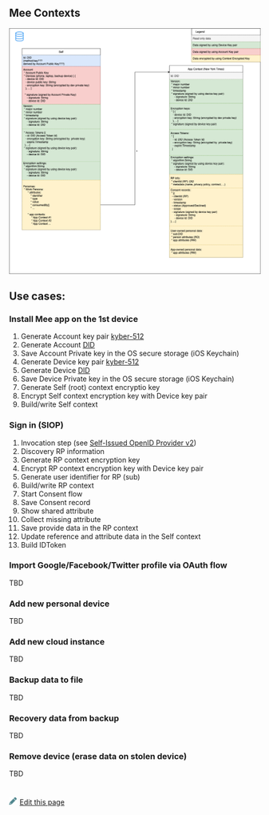 ## Mee Contexts  

 ![selfness-and-whoness](./images/MeeContexts.drawio.png)


## Use cases: 

### Install Mee app on the 1st device
1. Generate Account key pair [kyber-512](https://pq-crystals.org/kyber/index.shtml)
1. Generate Account [DID](https://www.w3.org/TR/did-core/)
1. Save Account Private key in the OS secure storage (iOS Keychain)  
1. Generate Device key pair [kyber-512](https://pq-crystals.org/kyber/index.shtml)
1. Generate Device [DID](https://www.w3.org/TR/did-core/)
1. Save Device Private key in the OS secure storage (iOS Keychain)  
1. Generate Self (root) context encryptio key
1. Encrypt Self context encryption key with Device key pair
1. Build/write Self context  


### Sign in (SIOP)
1. Invocation step (see [Self-Issued OpenID Provider v2](https://openid.net/specs/openid-connect-self-issued-v2-1_0.html))  
1. Discovery RP information 
1. Generate RP context encryption key
1. Encrypt RP context encryption key with Device key pair
1. Generate user identifier for RP (sub)
1. Build/write RP context  
1. Start Consent flow
1. Save Consent record
1. Show shared attribute
1. Collect missing attribute
1. Save provide data in the RP context
1. Update reference and attribute data in the Self context
1. Build IDToken


### Import Google/Facebook/Twitter profile via OAuth flow
TBD


### Add new personal device 
TBD

### Add new cloud instance 
TBD

### Backup data to file 
TBD

### Recovery data from backup
TBD

### Remove device (erase data on stolen device) 
TBD


#
[<p><img src="images/edit.svg" style="width: 15px;margin-right: 6px;text-color: #4F868E;" alt="Edit Page" />Edit this page</p>](https://github.com/MeeProject/docs/edit/develop/src/MeeContextsOverview.md)